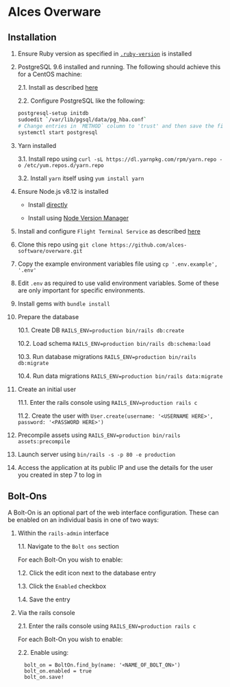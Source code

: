 
# Alces Overware

## Installation 

1. Ensure Ruby version as specified in [`.ruby-version`](./.ruby-version) is
   installed

2. PostgreSQL 9.6 installed and running. The following should achieve this for
   a CentOS machine:

    2.1. Install as described [here](https://wiki.postgresql.org/wiki/YUM_Installation)

    2.2. Configure PostgreSQL like the following:

    ```bash
    postgresql-setup initdb
    sudoedit `/var/lib/pgsql/data/pg_hba.conf`
    # Change entries in `METHOD` column to 'trust' and then save the file
    systemctl start postgresql
    ```

3. Yarn installed

    3.1. Install repo using `curl -sL https://dl.yarnpkg.com/rpm/yarn.repo -o /etc/yum.repos.d/yarn.repo`

    3.2. Install `yarn` itself using `yum install yarn`

4. Ensure Node.js v8.12 is installed

    * Install [directly](https://github.com/nodesource/distributions/blob/master/README.md#rpm)

    * Install using [Node Version Manager](https://github.com/creationix/nvm#installation-and-update)

5. Install and configure `Flight Terminal Service` as described [here](https://github.com/alces-software/flight-terminal-service)

6. Clone this repo using `git clone https://github.com/alces-software/overware.git`

7. Copy the example environment variables file using `cp '.env.example', '.env'`

8. Edit `.env` as required to use valid environment variables. Some of these are only important for specific environments.

9. Install gems with `bundle install`

10. Prepare the database

    10.1. Create DB `RAILS_ENV=production bin/rails db:create`

    10.2. Load schema `RAILS_ENV=production bin/rails db:schema:load`

    10.3. Run database migrations `RAILS_ENV=production bin/rails db:migrate`

    10.4. Run data migrations `RAILS_ENV=production bin/rails data:migrate`

11. Create an initial user

    11.1. Enter the rails console using `RAILS_ENV=production rails c`

    11.2. Create the user with `User.create(username: '<USERNAME HERE>', password: '<PASSWORD HERE>')`

12. Precompile assets using `RAILS_ENV=production bin/rails assets:precompile`

13. Launch server using `bin/rails -s -p 80 -e production`

14. Access the application at its public IP and use the details for the user you created in step 7 to log in

## Bolt-Ons

A Bolt-On is an optional part of the web interface configuration. These can be enabled on an individual basis in one of two ways:

1. Within the `rails-admin` interface

   1.1. Navigate to the `Bolt ons` section

   For each Bolt-On you wish to enable:

   1.2. Click the edit icon next to the database entry

   1.3. Click the `Enabled` checkbox

   1.4. Save the entry

2. Via the rails console

   2.1. Enter the rails console using `RAILS_ENV=production rails c`

   For each Bolt-On you wish to enable:

   2.2. Enable using:

    ```
      bolt_on = BoltOn.find_by(name: '<NAME_OF_BOLT_ON>')
      bolt_on.enabled = true
      bolt_on.save!
    ```
